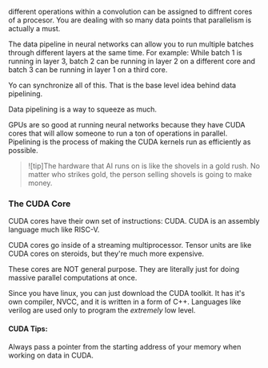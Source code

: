 
different operations within a convolution can be assigned to diffrent cores of a procesor. You are dealing with so many data points that parallelism is actually a must.

The data pipeline in neural networks can allow you to run multiple batches through different layers at the same time. For example: While batch 1 is running in layer 3, batch 2 can be running in layer 2 on a different core and batch 3 can be running in layer 1 on a third core.

Yo can synchronize all of this. That is the base level idea behind data pipelining.

Data pipelining is a way to squeeze as much.

GPUs are so good at running neural networks because they have CUDA cores that will allow someone to run a ton of operations in parallel. Pipelining is the process of making the CUDA kernels run as efficiently as possible.

>![tip]The hardware that AI runs on is like the shovels in a gold rush. No matter who strikes gold, the person selling shovels is going to make money.





### The CUDA Core
CUDA cores have their own set of instructions: CUDA. CUDA is an assembly language much like RISC-V.

CUDA cores go inside of a streaming multiprocessor. Tensor units are like CUDA cores on steroids, but they're much more expensive.

These cores are NOT general purpose. They are literally just for doing massive parallel computations at once.

Since you have linux, you can just download the CUDA toolkit. It has it's own compiler, NVCC, and it is written in a form of C++. Languages like verilog are used only to program the *extremely* low level.

#### CUDA Tips:
Always pass a pointer from the starting address of your memory when working on data in CUDA.


